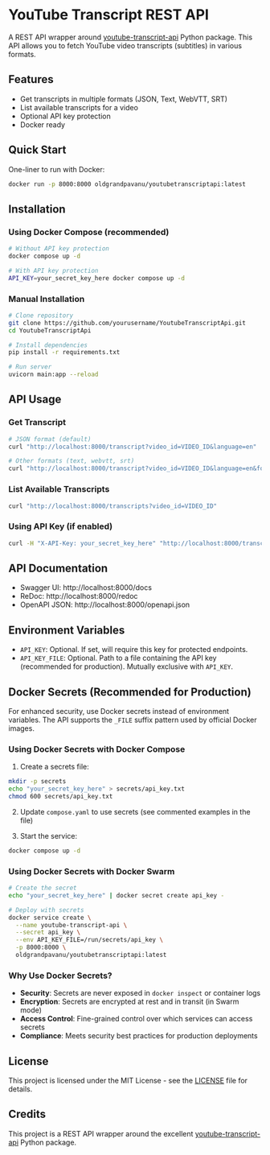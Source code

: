 # YouTube Transcript REST API

A REST API wrapper around [youtube-transcript-api](https://pypi.org/project/youtube-transcript-api/) Python package. This API allows you to fetch YouTube video transcripts (subtitles) in various formats.

## Features

- Get transcripts in multiple formats (JSON, Text, WebVTT, SRT)
- List available transcripts for a video
- Optional API key protection
- Docker ready

## Quick Start

One-liner to run with Docker:
```bash
docker run -p 8000:8000 oldgrandpavanu/youtubetranscriptapi:latest
```

## Installation

### Using Docker Compose (recommended)
```bash
# Without API key protection
docker compose up -d

# With API key protection
API_KEY=your_secret_key_here docker compose up -d
```

### Manual Installation
```bash
# Clone repository
git clone https://github.com/yourusername/YoutubeTranscriptApi.git
cd YoutubeTranscriptApi

# Install dependencies
pip install -r requirements.txt

# Run server
uvicorn main:app --reload
```

## API Usage

### Get Transcript
```bash
# JSON format (default)
curl "http://localhost:8000/transcript?video_id=VIDEO_ID&language=en"

# Other formats (text, webvtt, srt)
curl "http://localhost:8000/transcript?video_id=VIDEO_ID&language=en&format=srt"
```

### List Available Transcripts
```bash
curl "http://localhost:8000/transcripts?video_id=VIDEO_ID"
```

### Using API Key (if enabled)
```bash
curl -H "X-API-Key: your_secret_key_here" "http://localhost:8000/transcript?video_id=VIDEO_ID"
```

## API Documentation

- Swagger UI: http://localhost:8000/docs
- ReDoc: http://localhost:8000/redoc
- OpenAPI JSON: http://localhost:8000/openapi.json

## Environment Variables

- `API_KEY`: Optional. If set, will require this key for protected endpoints.
- `API_KEY_FILE`: Optional. Path to a file containing the API key (recommended for production). Mutually exclusive with `API_KEY`.

## Docker Secrets (Recommended for Production)

For enhanced security, use Docker secrets instead of environment variables. The API supports the `_FILE` suffix pattern used by official Docker images.

### Using Docker Secrets with Docker Compose

1. Create a secrets file:
```bash
mkdir -p secrets
echo "your_secret_key_here" > secrets/api_key.txt
chmod 600 secrets/api_key.txt
```

2. Update `compose.yaml` to use secrets (see commented examples in the file)

3. Start the service:
```bash
docker compose up -d
```

### Using Docker Secrets with Docker Swarm

```bash
# Create the secret
echo "your_secret_key_here" | docker secret create api_key -

# Deploy with secrets
docker service create \
  --name youtube-transcript-api \
  --secret api_key \
  --env API_KEY_FILE=/run/secrets/api_key \
  -p 8000:8000 \
  oldgrandpavanu/youtubetranscriptapi:latest
```

### Why Use Docker Secrets?

- **Security**: Secrets are never exposed in `docker inspect` or container logs
- **Encryption**: Secrets are encrypted at rest and in transit (in Swarm mode)
- **Access Control**: Fine-grained control over which services can access secrets
- **Compliance**: Meets security best practices for production deployments

## License

This project is licensed under the MIT License - see the [LICENSE](LICENSE) file for details.

## Credits

This project is a REST API wrapper around the excellent [youtube-transcript-api](https://pypi.org/project/youtube-transcript-api/) Python package.
